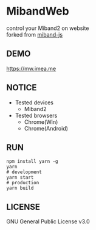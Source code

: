 # MibandWeb
control your Miband2 on website  
forked from [miband-js](https://github.com/vshymanskyy/miband-js/tree/gh-pages)  

## DEMO
https://mw.imea.me

## NOTICE
- Tested devices
    - Miband2
- Tested browsers
    - Chrome(Win)
    - Chrome(Android)
    
## RUN
```
npm install yarn -g
yarn
# development
yarn start
# production
yarn build
```

## LICENSE
GNU General Public License v3.0
